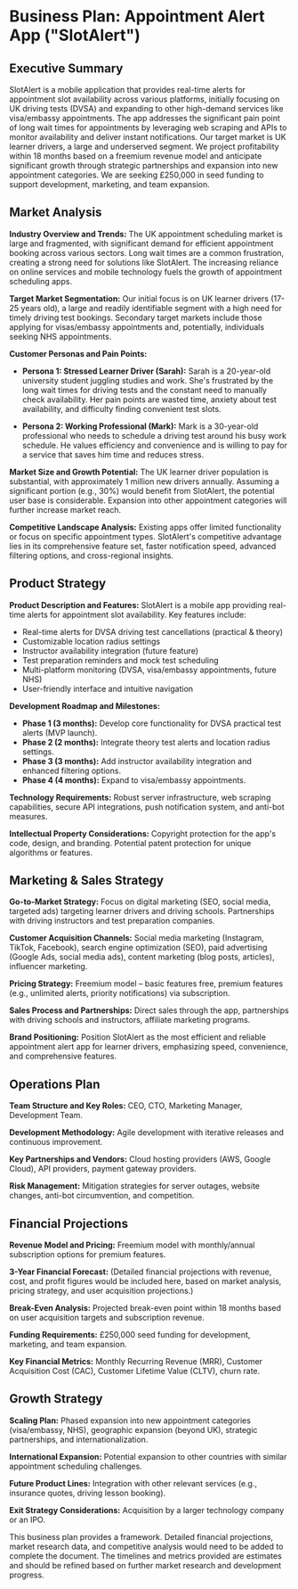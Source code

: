 # Business Plan: Appointment Alert App ("SlotAlert")

## Executive Summary

SlotAlert is a mobile application that provides real-time alerts for appointment slot availability across various platforms, initially focusing on UK driving tests (DVSA) and expanding to other high-demand services like visa/embassy appointments.  The app addresses the significant pain point of long wait times for appointments by leveraging web scraping and APIs to monitor availability and deliver instant notifications.  Our target market is UK learner drivers, a large and underserved segment.  We project profitability within 18 months based on a freemium revenue model and anticipate significant growth through strategic partnerships and expansion into new appointment categories.  We are seeking £250,000 in seed funding to support development, marketing, and team expansion.

## Market Analysis

**Industry Overview and Trends:** The UK appointment scheduling market is large and fragmented, with significant demand for efficient appointment booking across various sectors.  Long wait times are a common frustration, creating a strong need for solutions like SlotAlert.  The increasing reliance on online services and mobile technology fuels the growth of appointment scheduling apps.

**Target Market Segmentation:** Our initial focus is on UK learner drivers (17-25 years old), a large and readily identifiable segment with a high need for timely driving test bookings.  Secondary target markets include those applying for visas/embassy appointments and, potentially, individuals seeking NHS appointments.

**Customer Personas and Pain Points:**

* **Persona 1:  Stressed Learner Driver (Sarah):**  Sarah is a 20-year-old university student juggling studies and work.  She's frustrated by the long wait times for driving tests and the constant need to manually check availability.  Her pain points are wasted time, anxiety about test availability, and difficulty finding convenient test slots.

* **Persona 2:  Working Professional (Mark):** Mark is a 30-year-old professional who needs to schedule a driving test around his busy work schedule.  He values efficiency and convenience and is willing to pay for a service that saves him time and reduces stress.

**Market Size and Growth Potential:**  The UK learner driver population is substantial, with approximately 1 million new drivers annually.  Assuming a significant portion (e.g., 30%) would benefit from SlotAlert, the potential user base is considerable.  Expansion into other appointment categories will further increase market reach.

**Competitive Landscape Analysis:** Existing apps offer limited functionality or focus on specific appointment types.  SlotAlert's competitive advantage lies in its comprehensive feature set, faster notification speed, advanced filtering options, and cross-regional insights.

## Product Strategy

**Product Description and Features:** SlotAlert is a mobile app providing real-time alerts for appointment slot availability. Key features include:

* Real-time alerts for DVSA driving test cancellations (practical & theory)
* Customizable location radius settings
* Instructor availability integration (future feature)
* Test preparation reminders and mock test scheduling
* Multi-platform monitoring (DVSA, visa/embassy appointments, future NHS)
* User-friendly interface and intuitive navigation

**Development Roadmap and Milestones:**

* **Phase 1 (3 months):**  Develop core functionality for DVSA practical test alerts (MVP launch).
* **Phase 2 (2 months):**  Integrate theory test alerts and location radius settings.
* **Phase 3 (3 months):**  Add instructor availability integration and enhanced filtering options.
* **Phase 4 (4 months):**  Expand to visa/embassy appointments.

**Technology Requirements:**  Robust server infrastructure, web scraping capabilities, secure API integrations, push notification system, and anti-bot measures.

**Intellectual Property Considerations:**  Copyright protection for the app's code, design, and branding.  Potential patent protection for unique algorithms or features.

## Marketing & Sales Strategy

**Go-to-Market Strategy:**  Focus on digital marketing (SEO, social media, targeted ads) targeting learner drivers and driving schools.  Partnerships with driving instructors and test preparation companies.

**Customer Acquisition Channels:**  Social media marketing (Instagram, TikTok, Facebook), search engine optimization (SEO), paid advertising (Google Ads, social media ads), content marketing (blog posts, articles), influencer marketing.

**Pricing Strategy:** Freemium model – basic features free, premium features (e.g., unlimited alerts, priority notifications) via subscription.

**Sales Process and Partnerships:**  Direct sales through the app, partnerships with driving schools and instructors, affiliate marketing programs.

**Brand Positioning:**  Position SlotAlert as the most efficient and reliable appointment alert app for learner drivers, emphasizing speed, convenience, and comprehensive features.

## Operations Plan

**Team Structure and Key Roles:**  CEO, CTO, Marketing Manager, Development Team.

**Development Methodology:** Agile development with iterative releases and continuous improvement.

**Key Partnerships and Vendors:**  Cloud hosting providers (AWS, Google Cloud), API providers, payment gateway providers.

**Risk Management:**  Mitigation strategies for server outages, website changes, anti-bot circumvention, and competition.

## Financial Projections

**Revenue Model and Pricing:** Freemium model with monthly/annual subscription options for premium features.

**3-Year Financial Forecast:**  (Detailed financial projections with revenue, cost, and profit figures would be included here, based on market analysis, pricing strategy, and user acquisition projections.)

**Break-Even Analysis:**  Projected break-even point within 18 months based on user acquisition targets and subscription revenue.

**Funding Requirements:** £250,000 seed funding for development, marketing, and team expansion.

**Key Financial Metrics:**  Monthly Recurring Revenue (MRR), Customer Acquisition Cost (CAC), Customer Lifetime Value (CLTV), churn rate.

## Growth Strategy

**Scaling Plan:**  Phased expansion into new appointment categories (visa/embassy, NHS), geographic expansion (beyond UK), strategic partnerships, and internationalization.

**International Expansion:**  Potential expansion to other countries with similar appointment scheduling challenges.

**Future Product Lines:**  Integration with other relevant services (e.g., insurance quotes, driving lesson booking).

**Exit Strategy Considerations:**  Acquisition by a larger technology company or an IPO.


This business plan provides a framework.  Detailed financial projections, market research data, and competitive analysis would need to be added to complete the document.  The timelines and metrics provided are estimates and should be refined based on further market research and development progress.

